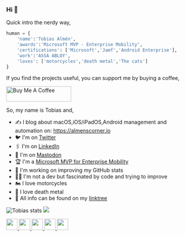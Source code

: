 ### Hi 👋
Quick intro the nerdy way,

```python
human = {
    'name':'Tobias Almén',
    'awards':'Microsoft MVP - Enterprise Mobility',
    'certifications': ['Microsoft','Jamf','Android Enterprise'],
    'work':'ASSA ABLOY',
    'loves': ['motorcycles','death metal','The cats']
}
```

If you find the projects useful, you can support me by buying a coffee,

<a href="https://www.buymeacoffee.com/almenscorner " target="_blank"><img src="https://cdn.buymeacoffee.com/buttons/default-orange.png" alt="Buy Me A Coffee" height="41" width="174"></a>


So, my name is Tobias and,

- ✍️ I blog about macOS,iOS/iPadOS,Android management and automation on: https://almenscorner.io
- 🐦 I'm on [Twitter](https://twitter.com/almenscorner)
- 🖇 I'm on [LinkedIn](https://www.linkedin.com/in/tobiasalmen/)
- 🐘 I'm on [Mastodon](https://mastodon.social/@almenscorner)
- 🏆 I'm a [Microsoft MVP for Enterprise Mobility](https://mvp.microsoft.com/en-us/PublicProfile/5004676?fullName=Tobias%20Alm%C3%A9n)
- 👀 I'm working on improving my GitHub stats
- 👨‍💻 I'm not a dev but fascinated by code and trying to improve
- 🏍 I love motorcycles
- 🤘 I love death metal
- 🌴 All info can be found on my [linktree](https://linktr.ee/almenscorner)

![Tobias stats](https://github-readme-stats.vercel.app/api?username=almenscorner&show_icons=true&theme=dark)
<img src="https://github-readme-streak-stats.herokuapp.com/?user=almenscorner&theme=dark"/>

<a href="https://www.linkedin.com/in/tobiasalmen/">
    <img height="30" src="https://cdn2.iconfinder.com/data/icons/social-icon-3/512/social_style_3_in-306.png"/>
</a>
<a href="https://twitter.com/almenscorner">
    <img height="30" src="https://cdn2.iconfinder.com/data/icons/social-media-2285/512/1_Twitter3_colored_svg-256.png"/>
</a>
<a href="https://discordapp.com/users/almenscorner#6355">
    <img height="30" src="https://cdn2.iconfinder.com/data/icons/gaming-platforms-squircle/250/discord_squircle-256.png"/>
</a>
<a href="https://slack.com/app_redirect?channel=U021PJ54KQU">
    <img height="30" src="https://cdn4.iconfinder.com/data/icons/logos-and-brands/512/306_Slack_logo-256.png"/>
</a>
<a href="https://mastodon.social/@almenscorner">
    <img height="30" src="https://cdn4.iconfinder.com/data/icons/logos-and-brands/512/207_Mastodon_logo_logos-1024.png"/>
</a>
